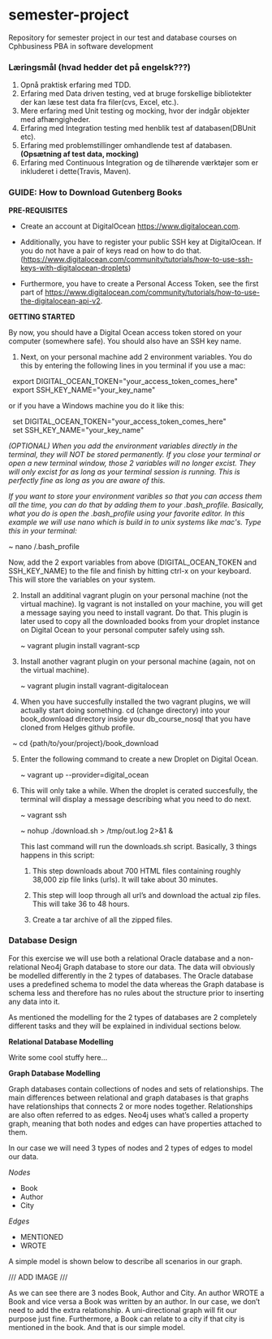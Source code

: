 # semester-project
Repository for semester project in our test and database courses on Cphbusiness PBA in software development

### Læringsmål (hvad hedder det på engelsk???)

1. Opnå praktisk erfaring med TDD.
2. Erfaring med Data driven testing, ved at bruge forskellige bibliotekter der kan læse test data fra filer(cvs, Excel, etc.).
3. Mere erfaring med Unit testing og mocking, hvor der indgår objekter med afhængigheder.
4. Erfaring med  Integration testing med henblik test af databasen(DBUnit etc).
5. Erfaring med problemstillinger omhandlende test af databasen.**(Opsætning af test data, mocking)**
6. Erfaring med Continuous Integration og de tilhørende værktøjer som er inkluderet i dette(Travis, Maven). 

### GUIDE: How to Download Gutenberg Books

**PRE-REQUISITES**

* Create an account at DigitalOcean https://www.digitalocean.com.

* Additionally, you have to register your public SSH key at DigitalOcean. If you do not have a pair of keys read on how to do that. (https://www.digitalocean.com/community/tutorials/how-to-use-ssh-keys-with-digitalocean-droplets)

* Furthermore, you have to create a Personal Access Token, see the first part of https://www.digitalocean.com/community/tutorials/how-to-use-the-digitalocean-api-v2.

**GETTING STARTED**

By now, you should have a Digital Ocean access token stored on your computer (somewhere safe). You should also have an SSH key name.

1. Next, on your personal machine add 2 environment variables. You do this by entering the following lines in you terminal if you use a mac:

   export DIGITAL_OCEAN_TOKEN="your_access_token_comes_here"   
   export SSH_KEY_NAME="your_key_name"   

   or if you have a Windows machine you do it like this:  

   set DIGITAL_OCEAN_TOKEN="your_access_token_comes_here"   
   set SSH_KEY_NAME="your_key_name"   

   _(OPTIONAL) When you add the environment variables directly in the terminal, they will NOT be stored permanently. If you        close your terminal or open a new terminal window, those 2 variables will no longer excist. They will only excist for as      long as your terminal session is running. This is perfectly fine as long as you are aware of this._  
   
   _If you want to store your environment varibles so that you can access them all the time, you can do that by adding them to    your .bash_profile. Basically, what you do is open the .bash_profile using your favorite editor. In this example we will      use nano which is build in to unix systems like mac's. Type this in your terminal:_  
   
   ~ nano /.bash_profile  
   
   Now, add the 2 export variables from above (DIGITAL_OCEAN_TOKEN and SSH_KEY_NAME) to the file and finish by hitting ctrl-x    on your keyboard. This will store the variables on your system.
   
   
2. Install an additinal vagrant plugin on your personal machine (not the virtual machine). Ig vagrant is not installed on your    machine, you will get a message saying you need to install vagrant. Do that. This plugin is later used to copy all the        downloaded books from your droplet instance on Digital Ocean to your personal computer safely using ssh.

   ~ vagrant plugin install vagrant-scp
   
   
3. Install another vagrant plugin on your personal machine (again, not on the virtual machine).  

   ~ vagrant plugin install vagrant-digitalocean
   
   
4. When you have succesfully installed the two vagrant plugins, we will actually start doing something. cd (change directory)    into your book_download directory inside your db_course_nosql that you have cloned from Helges github profile.

   ~ cd {path/to/your/project}/book_download
   
   
5. Enter the following command to create a new Droplet on Digital Ocean.   

   ~ vagrant up --provider=digital_ocean
   
   
6. This will only take a while. When the droplet is cerated succesfully, the terminal will display a message describing what      you need to do next.

   ~ vagrant ssh  
   
   ~ nohup ./download.sh > /tmp/out.log 2>&1 &   
   
   This last command will run the downloads.sh script. Basically, 3 things happens in this script:   
   
      1. This step downloads about 700 HTML files containing roughly 38,000 zip file links (urls). It will take about 30                minutes.   
      
      2.	This step will loop through all url’s and download the actual zip files. This will take 36 to 48 hours.   

      3.	Create a tar archive of all the zipped files.   
 
   

### Database Design

For this exercise we will use both a relational Oracle database and  a non-relational Neo4j Graph database to store our data. The data will obviously be modelled differently in the 2 types of databases. The Oracle database uses a predefined schema to model the data whereas the Graph database is schema less and therefore has no rules about the structure prior to inserting any data into it.

As mentioned the modelling for the 2 types of databases are 2 completely different tasks and they will be explained in individual sections below.

**Relational Database Modelling**

Write some cool stuffy here…



**Graph Database Modelling**

Graph databases contain collections of nodes and sets of relationships. The main differences between relational and graph databases is that graphs have relationships that connects 2 or more nodes together. Relationships are also often referred to as edges. Neo4j uses what’s called a property graph, meaning that both nodes and edges can have properties attached to them.

In our case we will need 3 types of nodes and 2 types of edges to model our data. 

_Nodes_
* Book 
* Author
* City

_Edges_
* MENTIONED
* WROTE

A simple model is shown below to describe all scenarios in our graph. 

/// ADD IMAGE ///

As we can see there are 3 nodes Book, Author and City. An author WROTE a Book and vice versa a Book was written by an author. In our case, we don’t need to add the extra relationship. A uni-directional graph will fit our purpose just fine. Furthermore, a Book can relate to a city if that city is mentioned in the book. And that is our simple model.

